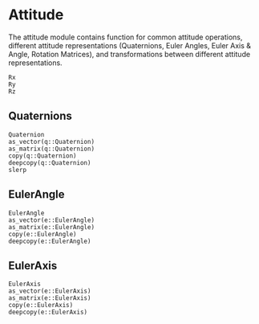 # Attitude

The attitude module contains function for common attitude operations, different
attitude representations (Quaternions, Euler Angles, Euler Axis & Angle, Rotation 
Matrices), and transformations between different attitude representations.

```@docs
Rx
Ry
Rz
```

## Quaternions

```@docs
Quaternion
as_vector(q::Quaternion)
as_matrix(q::Quaternion)
copy(q::Quaternion)
deepcopy(q::Quaternion)
slerp
```

## EulerAngle

```@docs
EulerAngle
as_vector(e::EulerAngle)
as_matrix(e::EulerAngle)
copy(e::EulerAngle)
deepcopy(e::EulerAngle)
```

## EulerAxis

```@docs
EulerAxis
as_vector(e::EulerAxis)
as_matrix(e::EulerAxis)
copy(e::EulerAxis)
deepcopy(e::EulerAxis)
```